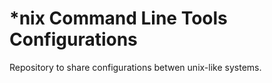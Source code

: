 # \*nix Command Line Tools Configurations

Repository to share configurations betwen unix-like systems.
